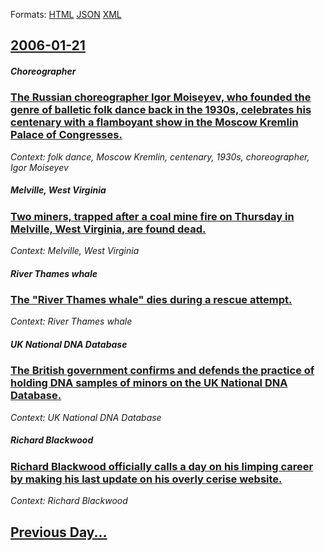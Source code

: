 
Formats: [HTML](2006/01/21/index.html)  [JSON](2006/01/21/index.json)  [XML](2006/01/21/index.xml)  

## [2006-01-21](/news/2006/01/21/index.md)

##### Choreographer
### [ The Russian choreographer Igor Moiseyev, who founded the genre of balletic folk dance back in the 1930s, celebrates his centenary with a flamboyant show in the Moscow Kremlin Palace of Congresses. ](/news/2006/01/21/the-russian-choreographer-igor-moiseyev-who-founded-the-genre-of-balletic-folk-dance-back-in-the-1930s-celebrates-his-centenary-with-a-fl.md)
_Context: folk dance, Moscow Kremlin, centenary, 1930s, choreographer, Igor Moiseyev_

##### Melville, West Virginia
### [ Two miners, trapped after a coal mine fire on Thursday in Melville, West Virginia, are found dead. ](/news/2006/01/21/two-miners-trapped-after-a-coal-mine-fire-on-thursday-in-melville-west-virginia-are-found-dead.md)
_Context: Melville, West Virginia_

##### River Thames whale
### [ The "River Thames whale" dies during a rescue attempt. ](/news/2006/01/21/the-river-thames-whale-dies-during-a-rescue-attempt.md)
_Context: River Thames whale_

##### UK National DNA Database
### [ The British government confirms and defends the practice of holding DNA samples of minors on the UK National DNA Database. ](/news/2006/01/21/the-british-government-confirms-and-defends-the-practice-of-holding-dna-samples-of-minors-on-the-uk-national-dna-database.md)
_Context: UK National DNA Database_

##### Richard Blackwood
### [ Richard Blackwood officially calls a day on his limping career by making his last update on his overly cerise website. ](/news/2006/01/21/richard-blackwood-officially-calls-a-day-on-his-limping-career-by-making-his-last-update-on-his-overly-cerise-website.md)
_Context: Richard Blackwood_

## [Previous Day...](/news/2006/01/20/index.md)

